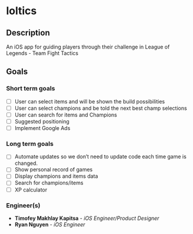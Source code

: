 # loltics

## Description
An iOS app for guiding players through their challenge in League of Legends - Team Fight Tactics  

## Goals
### Short term goals
- [ ] User can select items and will be shown the build possibilities
- [ ] ​User can select champions and be told the next best champ selections
- [ ] ​User can search for items and Champions
- [ ] ​Suggested positioning 
- [ ] Implement Google Ads

### Long term goals
- [ ] Automate updates so we don’t need to update code each time game is changed.
- [ ] Show personal record of games
- [ ] Display champions and items data
- [ ] Search for champions/items
- [ ] XP calculator

### Engineer(s)

* **Timofey Makhlay Kapitsa** - *iOS Engineer/Product Designer*
* **Ryan Nguyen** - *iOS Engineer*

